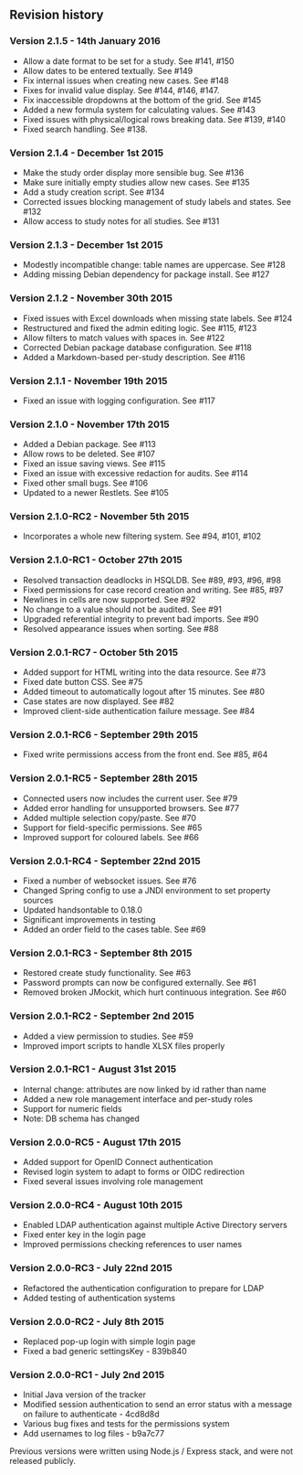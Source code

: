 ## Revision history


### Version 2.1.5 - 14th January 2016

 * Allow a date format to be set for a study. See #141, #150
 * Allow dates to be entered textually. See #149
 * Fix internal issues when creating new cases. See #148
 * Fixes for invalid value display. See #144, #146, #147.
 * Fix inaccessible dropdowns at the bottom of the grid. See #145
 * Added a new formula system for calculating values. See #143
 * Fixed issues with physical/logical rows breaking data. See #139, #140
 * Fixed search handling. See #138.


### Version 2.1.4 - December 1st 2015

 * Make the study order display more sensible bug. See #136
 * Make sure initially empty studies allow new cases. See #135
 * Add a study creation script. See #134
 * Corrected issues blocking management of study labels and states. See #132
 * Allow access to study notes for all studies. See #131


### Version 2.1.3 - December 1st 2015

 * Modestly incompatible change: table names are uppercase. See #128
 * Adding missing Debian dependency for package install. See #127


### Version 2.1.2 - November 30th 2015

 * Fixed issues with Excel downloads when missing state labels. See #124
 * Restructured and fixed the admin editing logic. See #115, #123
 * Allow filters to match values with spaces in. See #122
 * Corrected Debian package database configuration. See #118
 * Added a Markdown-based per-study description. See #116


### Version 2.1.1 - November 19th 2015

 * Fixed an issue with logging configuration. See #117


### Version 2.1.0 - November 17th 2015

 * Added a Debian package. See #113
 * Allow rows to be deleted. See #107
 * Fixed an issue saving views. See #115
 * Fixed an issue with excessive redaction for audits. See #114
 * Fixed other small bugs. See #106
 * Updated to a newer Restlets. See #105


### Version 2.1.0-RC2 - November 5th 2015

 * Incorporates a whole new filtering system. See #94, #101, #102


### Version 2.1.0-RC1 - October 27th 2015

 * Resolved transaction deadlocks in HSQLDB. See #89, #93, #96, #98
 * Fixed permissions for case record creation and writing. See #85, #97
 * Newlines in cells are now supported. See #92
 * No change to a value should not be audited. See #91
 * Upgraded referential integrity to prevent bad imports. See #90
 * Resolved appearance issues when sorting. See #88


### Version 2.0.1-RC7 - October 5th 2015

 * Added support for HTML writing into the data resource. See #73
 * Fixed date button CSS. See #75
 * Added timeout  to automatically logout after 15 minutes. See #80
 * Case states are now displayed. See #82
 * Improved client-side authentication failure message. See #84


### Version 2.0.1-RC6 - September 29th 2015

 * Fixed write permissions access from the front end. See #85, #64


### Version 2.0.1-RC5 - September 28th 2015

 * Connected users now includes the current user. See #79
 * Added error handling for unsupported browsers. See #77
 * Added multiple selection copy/paste. See #70
 * Support for field-specific permissions. See #65
 * Improved support for coloured labels. See #66


### Version 2.0.1-RC4 - September 22nd 2015

 * Fixed a number of websocket issues. See #76
 * Changed Spring config to use a JNDI environment to set property sources
 * Updated handsontable to 0.18.0
 * Significant improvements in testing
 * Added an order field to the cases table. See #69


### Version 2.0.1-RC3 - September 8th 2015

 * Restored create study functionality. See #63
 * Password prompts can now be configured externally. See #61
 * Removed broken JMockit, which hurt continuous integration. See #60


### Version 2.0.1-RC2 - September 2nd 2015

 * Added a view permission to studies. See #59
 * Improved import scripts to handle XLSX files properly
 

### Version 2.0.1-RC1 - August 31st 2015

 * Internal change: attributes are now linked by id rather than name
 * Added a new role management interface and per-study roles
 * Support for numeric fields
 * Note: DB schema has changed


### Version 2.0.0-RC5 - August 17th 2015

 * Added support for OpenID Connect authentication
 * Revised login system to adapt to forms or OIDC redirection
 * Fixed several issues involving role management


### Version 2.0.0-RC4 - August 10th 2015

 * Enabled LDAP authentication against multiple Active Directory servers
 * Fixed enter key in the login page
 * Improved permissions checking references to user names


### Version 2.0.0-RC3 - July 22nd 2015

 * Refactored the authentication configuration to prepare for LDAP
 * Added testing of authentication systems


### Version 2.0.0-RC2 - July 8th 2015

 * Replaced pop-up login with simple login page
 * Fixed a bad generic settingsKey - 839b840


### Version 2.0.0-RC1 - July 2nd 2015

 * Initial Java version of the tracker
 * Modified session authentication to send an error status with a message on failure to authenticate - 4cd8d8d
 * Various bug fixes and tests for the permissions system
 * Add usernames to log files - b9a7c77 
 

Previous versions were written using Node.js / Express stack, and were not released publicly.
